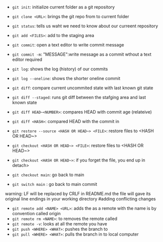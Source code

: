 - `git init`: initialize current folder as a git repository
- `git clone <URL>`: brings the git repo from <URL> to current folder
- `git status`: tells us waht we need to know about our curreent repository
- `git add <FILES>`: add <FILES> to the staging area
- `git commit`: open a text editor to write commit message
- `git commit -m`: "MESSAGE":write message as a commit wthout a text editor required

- `git log`: shows the log (history) of our commits
- `git log --oneline`: shows the shorter oneline commit 
- `git diff`: compare current uncommited state with last known git state
- `git diff --staged`: runs git diff between the stafging area and last known state
- `git diff HEAD~<NUMBER>`: compares HEAD with commit <Number> age (relateive)
- `git diff <HASH>`: compared HEAD with the commit in <HASH>

- `git restore --source <HASH OR HEAD~> <FILE>`: restore files to <HASH OR HEAD~>
- `git checkout <HASH OR HEAD~> <FILE>`: restore files to <HASH OR HEAD~>
- `git checkout <HASH OR HEAD~>`: if you forget the file, you end up in detach>
- `git checkout main`: go back to main
- `git switch main` : go back to main commit 

warning: LF will be replaced by CRLF in README.md
the file will gave its original line endings in your working directory
#adding conflicting changes
- `git remote add <NAME> <URL>`: adds the <URL> as a remote with the name <Name>
<NAME> is by convention called origin 
- `git remote rm <NAME>`: to removes the remote called <NAME>
- `git remote -v`: looks at all the remote you have
- `git push <WHERE> <WHAT>`: pushes the <WHAT> branch to <WHERE>
- `git pull <WHERE> <WHAT>`: pulls the <WHAT> branch in <WHERE> to local computer
